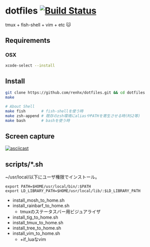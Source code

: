 # dotfiles [![Build Status](https://travis-ci.org/renhx/dotfiles.svg?branch=master)](https://travis-ci.org/renhx/dotfiles)
tmux + fish-shell + vim + etc 🐱

## Requirements
### OSX
```bash
xcode-select --install
```

## Install
```bash
git clone https://github.com/renhx/dotfiles.git && cd dotfiles
make
```

```bash
# About Shell
make fish       # fish-shellを使う時
make zsh-append # 既存のzsh環境にaliasやPATHを寄生させる時(RS2等)
make bash       # bashを使う時
```

## Screen capture
[![asciicast](https://asciinema.org/a/a5i1h1u2idthkd2t04izm2gri.png)](https://asciinema.org/a/a5i1h1u2idthkd2t04izm2gri)

## scripts/*.sh
~/usr/local/以下にユーザ権限でインストール。

```
export PATH=$HOME/usr/local/bin/:$PATH
export LD_LIBRARY_PATH=$HOME/usr/local/lib/:$LD_LIBRARY_PATH
```

* install_mosh_to_home.sh
* install_rainbarf_to_home.sh
  * tmuxのステータスバー用ビジュアライザ
* install_tig_to_home.sh
* install_tmux_to_home.sh
* install_tree_to_home.sh
* install_vim_to_home.sh
  * +if_luaなvim
